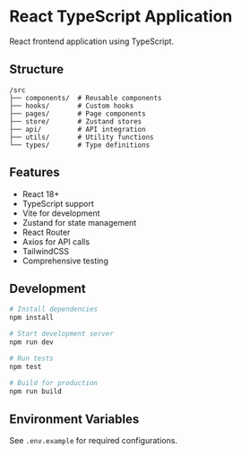 # React TypeScript Application

React frontend application using TypeScript.

## Structure

```
/src
├── components/  # Reusable components
├── hooks/       # Custom hooks
├── pages/       # Page components
├── store/       # Zustand stores
├── api/         # API integration
├── utils/       # Utility functions
└── types/       # Type definitions
```

## Features

- React 18+
- TypeScript support
- Vite for development
- Zustand for state management
- React Router
- Axios for API calls
- TailwindCSS
- Comprehensive testing

## Development

```bash
# Install dependencies
npm install

# Start development server
npm run dev

# Run tests
npm test

# Build for production
npm run build
```

## Environment Variables

See `.env.example` for required configurations.
